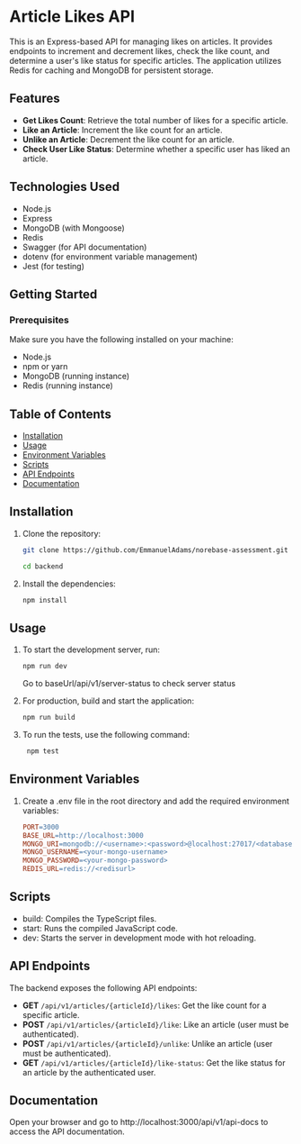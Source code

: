 # Article Likes API

This is an Express-based API for managing likes on articles. It provides endpoints to increment and decrement likes, check the like count, and determine a user's like status for specific articles. The application utilizes Redis for caching and MongoDB for persistent storage.

## Features

- **Get Likes Count**: Retrieve the total number of likes for a specific article.
- **Like an Article**: Increment the like count for an article.
- **Unlike an Article**: Decrement the like count for an article.
- **Check User Like Status**: Determine whether a specific user has liked an article.

## Technologies Used

- Node.js
- Express
- MongoDB (with Mongoose)
- Redis
- Swagger (for API documentation)
- dotenv (for environment variable management)
- Jest (for testing)

## Getting Started

### Prerequisites

Make sure you have the following installed on your machine:

- Node.js
- npm or yarn
- MongoDB (running instance)
- Redis (running instance)

## Table of Contents

- [Installation](#installation)
- [Usage](#usage)
- [Environment Variables](#environment-variables)
- [Scripts](#scripts)
- [API Endpoints](#api-endpoints)
- [Documentation](#documentation)

## Installation

1. Clone the repository:

   ```bash
   git clone https://github.com/EmmanuelAdams/norebase-assessment.git

   cd backend
   ```

2. Install the dependencies:
   ```bash
   npm install
   ```

## Usage

1. To start the development server, run:

   ```bash
   npm run dev
   ```

   Go to baseUrl/api/v1/server-status to check server status

2. For production, build and start the application:

   ```bash
   npm run build
   ```

3. To run the tests, use the following command:

   ```bash
    npm test
   ```

## Environment Variables

1. Create a .env file in the root directory and add the required environment variables:
   ```makefile
   PORT=3000
   BASE_URL=http://localhost:3000
   MONGO_URI=mongodb://<username>:<password>@localhost:27017/<database>
   MONGO_USERNAME=<your-mongo-username>
   MONGO_PASSWORD=<your-mongo-password>
   REDIS_URL=redis://<redisurl>
   ```

## Scripts

- build: Compiles the TypeScript files.
- start: Runs the compiled JavaScript code.
- dev: Starts the server in development mode with hot reloading.

## API Endpoints

The backend exposes the following API endpoints:

- **GET** `/api/v1/articles/{articleId}/likes`: Get the like count for a specific article.
- **POST** `/api/v1/articles/{articleId}/like`: Like an article (user must be authenticated).
- **POST** `/api/v1/articles/{articleId}/unlike`: Unlike an article (user must be authenticated).
- **GET** `/api/v1/articles/{articleId}/like-status`: Get the like status for an article by the authenticated user.

## Documentation

Open your browser and go to http://localhost:3000/api/v1/api-docs to access the API documentation.
